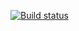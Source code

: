 [![Build status](https://ci.appveyor.com/api/projects/status/v5hxql4ohr0c96j6?svg=true)](https://ci.appveyor.com/project/aaogoltcov/jscrmgoodstable)
